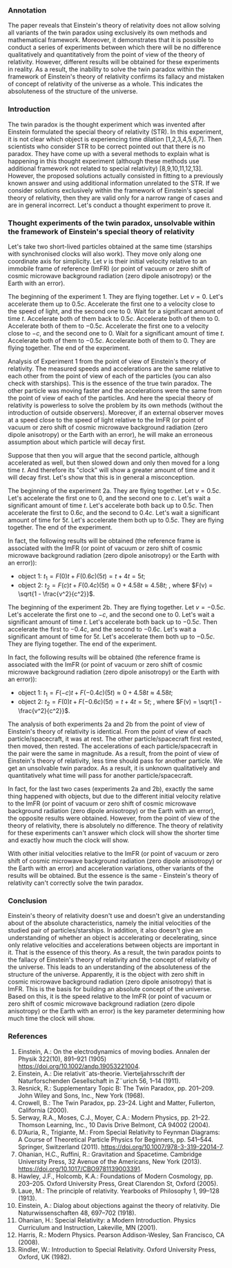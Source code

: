 
### Annotation

The paper reveals that Einstein's theory of relativity does not allow solving all variants of the twin paradox using exclusively its own methods and mathematical framework. Moreover, it demonstrates that it is possible to conduct a series of experiments between which there will be no difference qualitatively and quantitatively from the point of view of the theory of relativity. However, different results will be obtained for these experiments in reality.
As a result, the inability to solve the twin paradox within the framework of Einstein's theory of relativity confirms its fallacy and mistaken of concept of relativity of the universe as a whole. This indicates the absoluteness of the structure of the universe.
### Introduction

The twin paradox is the thought experiment which was invented after Einstein formulated the special theory of relativity (STR). In this experiment, it is not clear which object is experiencing time dilation [1,2,3,4,5,6,7]. Then scientists who consider STR to be correct pointed out that there is no paradox. They have come up with a several methods to explain what is happening in this thought experiment (although these methods use additional framework not related to special relativity) [8,9,10,11,12,13]. However, the proposed solutions actually consisted in fitting to a previously known answer and using additional information unrelated to the STR. If we consider solutions exclusively within the framework of Einstein's special theory of relativity, then they are valid only for a narrow range of cases and are in general incorrect. Let's conduct a thought experiment to prove it.

### Thought experiments of the twin paradox, unsolvable within the framework of Einstein's special theory of relativity

Let's take two short-lived particles obtained at the same time (starships with synchronised clocks will also work). They move only along one coordinate axis for simplicity. Let $v$ is their initial velocity relative to an immobile frame of reference (ImFR) (or point of vacuum or zero shift of cosmic microwave background radiation (zero dipole anisotropy) or the Earth with an error).

The beginning of the experiment 1. They are flying together. Let $v=0$. Let's accelerate them up to $0.5c$. Accelerate the first one to a velocity close to the speed of light, and the second one to 0. Wait for a significant amount of time $t$. Accelerate both of them back to $0.5c$. Accelerate both of them to 0. Accelerate both of them to $-0.5c$. Accelerate the first one to a velocity close to $-c$, and the second one to 0. Wait for a significant amount of time $t$. Accelerate both of them to $-0.5c$. Accelerate both of them to 0. They are flying together. The end of the experiment.

Analysis of Experiment 1 from the point of view of Einstein's theory of relativity.
The measured speeds and accelerations are the same relative to each other from the point of view of each of the particles (you can also check with starships). This is the essence of the true twin paradox. The other particle was moving faster and the accelerations were the same from the point of view of each of the particles. And here the special theory of relativity is powerless to solve the problem by its own methods (without the introduction of outside observers). Moreover, if an external observer moves at a speed close to the speed of light relative to the ImFR (or point of vacuum or zero shift of cosmic microwave background radiation (zero dipole anisotropy) or the Earth with an error), he will make an erroneous assumption about which particle will decay first.

Suppose that then you will argue that the second particle, although accelerated as well, but then slowed down and only then moved for a long time $t$. And therefore its "clock" will show a greater amount of time and it will decay first. Let's show that this is in general a misconception.

The beginning of the experiment 2a. They are flying together. Let $v=0.5c$. Let's accelerate the first one to 0, and the second one to $c$. Let's wait a significant amount of time $t$. Let's accelerate both back up to $0.5c$. Then accelerate the first to $0.6c$, and the second to $0.4c$. Let's wait a significant amount of time for $5t$. Let's accelerate them both up to $0.5c$. They are flying together. The end of the experiment.

In fact, the following results will be obtained (the reference frame is associated with the ImFR (or point of vacuum or zero shift of cosmic microwave background radiation (zero dipole anisotropy) or the Earth with an error)): 

- object 1: $t_1=F(0)t+F(0.6c)(5t)=t+4t=5t$; 
- object 2: $t_2=F(c)t+F(0.4c)(5t)\approx0+4.58t\approx4.58t$; 
, where $F(v) = \sqrt{1 - \frac{v^2}{c^2}}$. 

The beginning of the experiment 2b. They are flying together. Let $v=-0.5c$. Let's accelerate the first one to $-c$, and the second one to 0. Let's wait a significant amount of time $t$. Let's accelerate both back up to $-0.5c$. Then accelerate the first to $-0.4c$, and the second to $-0.6c$. Let's wait a significant amount of time for $5t$.  Let's accelerate them both up to $-0.5c$. They are flying together. The end of the experiment. 

In fact, the following results will be obtained (the reference frame is associated with the ImFR (or point of vacuum or zero shift of cosmic microwave background radiation (zero dipole anisotropy) or the Earth with an error)): 

- object 1: $t_1=F(-c)t+F(-0.4c)(5t)\approx0+4.58t\approx4.58t$; 
- object 2: $t_2=F(0)t+F(-0.6c)(5t)=t+4t=5t$; 
, where $F(v) = \sqrt{1 - \frac{v^2}{c^2}}$. 

The analysis of both experiments 2a and 2b from the point of view of Einstein's theory of relativity is identical.
From the point of view of each particle/spacecraft, it was at rest. The other particle/spacecraft first rested, then moved, then rested. The accelerations of each particle/spacecraft in the pair were the same in magnitude. As a result, from the point of view of Einstein's theory of relativity, less time should pass for another particle. We get an unsolvable twin paradox. As a result, it is unknown qualitatively and quantitatively what time will pass for another particle/spacecraft.

In fact, for the last two cases (experiments 2a and 2b), exactly the same thing happened with objects, but due to the different initial velocity relative to the ImFR (or point of vacuum or zero shift of cosmic microwave background radiation (zero dipole anisotropy) or the Earth with an error), the opposite results were obtained. However, from the point of view of the theory of relativity, there is absolutely no difference. The theory of relativity for these experiments can't answer which clock will show the shorter time and exactly how much the clock will show.

With other initial velocities relative to the ImFR (or point of vacuum or zero shift of cosmic microwave background radiation (zero dipole anisotropy) or the Earth with an error) and acceleration variations, other variants of the results will be obtained. But the essence is the same - Einstein's theory of relativity can't correctly solve the twin paradox.

### Conclusion

Einstein's theory of relativity doesn't use and doesn't give an understanding about of the absolute characteristics, namely the initial velocities of the studied pair of particles/starships. In addition, it also doesn't give an understanding of whether an object is accelerating or decelerating, since only relative velocities and accelerations between objects are important in it. That is the essence of this theory. 
As a result, the twin paradox points to the fallacy of Einstein's theory of relativity and the concept of relativity of the universe. This leads to an understanding of the absoluteness of the structure of the universe. Apparently, it is the object with zero shift in cosmic microwave background radiation (zero dipole anisotropy) that is ImFR. This is the basis for building an absolute concept of the universe. Based on this, it is the speed relative to the ImFR (or point of vacuum or zero shift of cosmic microwave background radiation (zero dipole anisotropy) or the Earth with an error) is the key parameter determining how much time the clock will show.

### References

1. Einstein, A.: On the electrodynamics of moving bodies. Annalen der Physik 322(10), 891–921 (1905) https://doi.org/10.1002/andp.19053221004.
2. Einstein, A.: Die relativit¨ats-theorie. Vierteljahrsschrift der Naturforschenden Gesellschaft in Z¨urich 56, 1–14 (1911).
3. Resnick, R.: Supplementary Topic B: The Twin Paradox, pp. 201–209. John Wiley and Sons, Inc., New York (1968).
4. Crowell, B.: The Twin Paradox, pp. 23–24. Light and Matter, Fullerton, California (2000).
5. Serway, R.A., Moses, C.J., Moyer, C.A.: Modern Physics, pp. 21–22. Thomson Learning, Inc., 10 Davis Drive Belmont, CA 94002 (2004).
6. D’Auria, R., Trigiante, M.: From Special Relativity to Feynman Diagrams: A Course of Theoretical Particle Physics for Beginners, pp. 541–544. Springer, Switzerland (2011). https://doi.org/10.1007/978-3-319-22014-7.
7. Ohanian, H.C., Ruffini, R.: Gravitation and Spacetime. Cambridge University Press, 32 Avenue of the Americans, New York (2013). https://doi.org/10.1017/CBO9781139003391.
8. Hawley, J.F., Holcomb, K.A.: Foundations of Modern Cosmology, pp. 203–205. Oxford University Press, Great Clarendon St, Oxford (2005).
9. Laue, M.: The principle of relativity. Yearbooks of Philosophy 1, 99–128 (1913).
10. Einstein, A.: Dialog about objections against the theory of relativity. Die Naturwissenschaften 48, 697–702 (1918).
11. Ohanian, H.: Special Relativity: a Modern Introduction. Physics Curriculum and Instruction, Lakeville, MN (2001).
12. Harris, R.: Modern Physics. Pearson Addison-Wesley, San Francisco, CA (2008).
13. Rindler, W.: Introduction to Special Relativity. Oxford University Press, Oxford, UK (1982).

